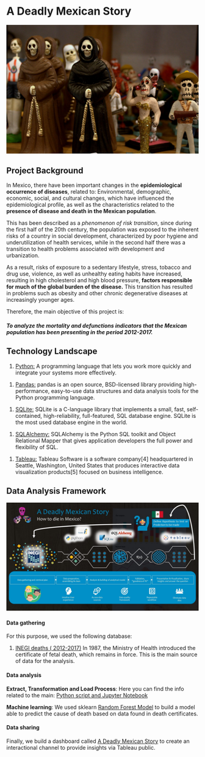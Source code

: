 # A Deadly Mexican Story

![Landing page](Images/el-dia-de-los-muertos-234237_1280.jpg)

## Project Background 

In Mexico, there have been important changes in the **epidemiological occurrence of diseases**, related to: Environmental, demographic, economic, social, and cultural changes, which have influenced the epidemiological profile, as well as the characteristics related to the **presence of disease and death in the Mexican population**.

This has been described as a _phenomenon of risk transition_, since during the first half of the 20th century, the population was exposed to the inherent risks of a country in social development, characterized by poor hygiene and underutilization of health services, while in the second half there was a transition to health problems associated with development and urbanization.

As a result, risks of exposure to a sedentary lifestyle, stress, tobacco and drug use, violence, as well as unhealthy eating habits have increased, resulting in high cholesterol and high blood pressure, **factors responsible for much of the global burden of the disease.** This transition has resulted in problems such as obesity and other chronic degenerative diseases at increasingly younger ages.

Therefore, the main objective of this project is:
##### To analyze the mortality and defunctions indicators that the Mexican population has been presenting in the period 2012-2017.

## **Technology Landscape**

1. [Python:](https://www.python.org/about/)
A programming language that lets you work more quickly and integrate your systems more effectively.

</n>

1. [Pandas:](https://pandas.pydata.org/)
pandas is an open source, BSD-licensed library providing high-performance, easy-to-use data structures and data analysis tools for the Python programming language.

</n>

1. [SQLite:](https://www.sqlite.org/index.html)
SQLite is a C-language library that implements a small, fast, self-contained, high-reliability, full-featured, SQL database engine. SQLite is the most used database engine in the world.

</n>

1. [SQLAlchemy:](https://www.sqlalchemy.org/)
SQLAlchemy is the Python SQL toolkit and Object Relational Mapper that gives application developers the full power and flexibility of SQL.

</n>

1. [Tableau:](https://www.tableau.com/)
Tableau Software is a software company[4] headquartered in Seattle, Washington, United States that produces interactive data visualization products[5] focused on business intelligence.

</n>

## Data Analysis Framework

![Landing page](Images/A-Deadly.jpg)


#### **Data gathering**

For this purpose, we used the following database:
1)	[INEGI deaths ( 2012-2017)](https://www.inegi.org.mx/programas/mortalidad/)
In 1987, the Ministry of Health introduced the certificate of fetal death, which remains in force. This is the main source of data for the analysis. 

#### **Data analysis**

**Extract, Transformation and Load Process**: 
Here you can find the info related to the main: [Python script and Jupyter Notebook](Main/Jupyter/main.ipynb)


**Machine learning**:
We used sklearn [Random Forest Model](https://github.com/JoannePeel/A-deadly-mexican-story/blob/master/main.ipynb) to build a model able to predict the cause of death based on data found in death certificates.

#### **Data sharing**

Finally, we build a dashboard called [A Deadly Mexican Story](https://public.tableau.com/profile/daniel.cespedes2591#!/vizhome/ADeadlyMexicanStory/ADeadlyMexicanStory?publish=yes) to create an interactional channel to provide insights via Tableau public.



